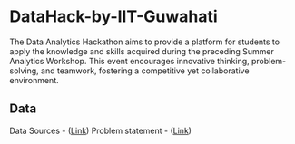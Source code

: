 
# DataHack-by-IIT-Guwahati

The Data Analytics Hackathon aims to provide a platform for students to apply the knowledge and skills acquired during the preceding Summer Analytics Workshop. This event encourages innovative thinking, problem-solving, and teamwork, fostering a competitive yet collaborative environment.


## Data
Data Sources - ([Link](https://drive.google.com/file/d/1GtB9s7jzNI5R_hIAOby_OZVsU-Gz8lg7/view))
Problem statement - ([Link](https://drive.google.com/file/d/1pB6K5HSzb5eal5Hi9Q2sJHBijh4WNPOL/view))
